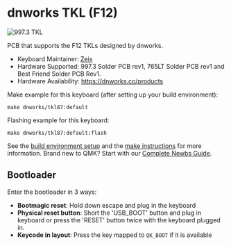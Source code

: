 # dnworks TKL (F12)

![997.3 TKL](https://i.imgur.com/iPPLKg1h.jpeg)

PCB that supports the F12 TKLs designed by dnworks.

* Keyboard Maintainer: [Zeix](https://github.com/itsme-zeix)
* Hardware Supported: 997.3 Solder PCB rev1, 765LT Solder PCB rev1 and Best Friend Solder PCB Rev1.
* Hardware Availability: https://dnworks.co/products

Make example for this keyboard (after setting up your build environment):

    make dnworks/tkl87:default

Flashing example for this keyboard:

    make dnworks/tkl87:default:flash

See the [build environment setup](https://docs.qmk.fm/#/getting_started_build_tools) and the [make instructions](https://docs.qmk.fm/#/getting_started_make_guide) for more information. Brand new to QMK? Start with our [Complete Newbs Guide](https://docs.qmk.fm/#/newbs).

## Bootloader

Enter the bootloader in 3 ways:

* **Bootmagic reset**: Hold down escape and plug in the keyboard
* **Physical reset button**: Short the 'USB_BOOT' button and plug in keyboard or press the 'RESET' button twice with the keyboard plugged in.
* **Keycode in layout**: Press the key mapped to `QK_BOOT` if it is available